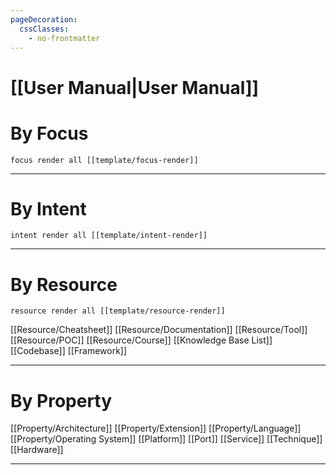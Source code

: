 ```yaml
---
pageDecoration:
  cssClasses:
    - no-frontmatter
---
```

# [[User Manual|User Manual]]

# By Focus
```query
focus render all [[template/focus-render]]
```
---
# By Intent
```query
intent render all [[template/intent-render]]
```
---
# By Resource
```query
resource render all [[template/resource-render]]
```


[[Resource/Cheatsheet]] [[Resource/Documentation]] [[Resource/Tool]] [[Resource/POC]] [[Resource/Course]] [[Knowledge Base List]] [[Codebase]] [[Framework]]

---
# By Property
[[Property/Architecture]] [[Property/Extension]] [[Property/Language]] [[Property/Operating System]] [[Platform]] [[Port]] [[Service]] [[Technique]] [[Hardware]]

---
